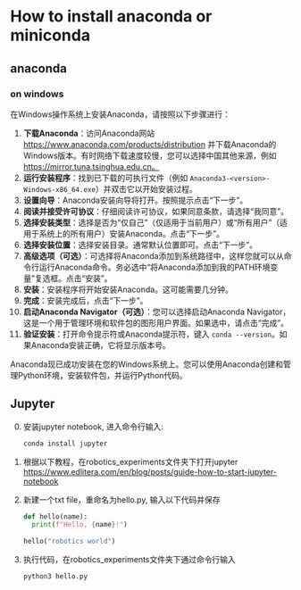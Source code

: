 # How to install anaconda or miniconda

## anaconda

### on windows

在Windows操作系统上安装Anaconda，请按照以下步骤进行：

1. **下载Anaconda**：访问Anaconda网站 https://www.anaconda.com/products/distribution 并下载Anaconda的Windows版本。有时网络下载速度较慢，您可以选择中国其他来源，例如 https://mirror.tuna.tsinghua.edu.cn。
2. **运行安装程序**：找到已下载的可执行文件（例如 `Anaconda3-<version>-Windows-x86_64.exe`）并双击它以开始安装过程。
3. **设置向导**：Anaconda安装向导将打开。按照提示点击“下一步”。
4. **阅读并接受许可协议**：仔细阅读许可协议，如果同意条款，请选择“我同意”。
5. **选择安装类型**：选择是否为“仅自己”（仅适用于当前用户）或“所有用户”（适用于系统上的所有用户）安装Anaconda。点击“下一步”。
6. **选择安装位置**：选择安装目录。通常默认位置即可。点击“下一步”。
7. **高级选项（可选）**：可选择将Anaconda添加到系统路径中，这样您就可以从命令行运行Anaconda命令。务必选中“将Anaconda添加到我的PATH环境变量”复选框。点击“安装”。
8. **安装**：安装程序将开始安装Anaconda。这可能需要几分钟。
9. **完成**：安装完成后，点击“下一步”。
10. **启动Anaconda Navigator（可选）**：您可以选择启动Anaconda Navigator，这是一个用于管理环境和软件包的图形用户界面。如果选中，请点击“完成”。
11. **验证安装**：打开命令提示符或Anaconda提示符，键入 `conda --version`。如果Anaconda安装正确，它将显示版本号。

Anaconda现已成功安装在您的Windows系统上。您可以使用Anaconda创建和管理Python环境，安装软件包，并运行Python代码。

## Jupyter

0. 安装jupyter notebook, 进入命令行输入:

   ```bash
   conda install jupyter
   ```

1. 根据以下教程，在robotics_experiments文件夹下打开jupyter
   https://www.edlitera.com/en/blog/posts/guide-how-to-start-jupyter-notebook

2. 新建一个txt file，重命名为hello.py, 输入以下代码并保存

   ```python
   def hello(name):
     print(f"Hello, {name}!")
           
   hello("robotics world")
   ```

3. 执行代码，在robotics_experiments文件夹下通过命令行输入

   ```bash
   python3 hello.py
   ```

   
